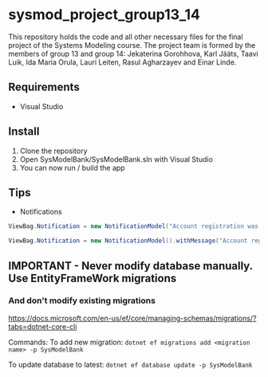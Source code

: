 # sysmod_project_group13_14

This repository holds the code and all other necessary files for the final project of the Systems Modeling course. The project team is formed by the members of group 13 and group 14: Jekaterina Gorohhova, Karl Jääts, Taavi Luik, Ida Maria Orula, Lauri Leiten, Rasul Agharzayev and Einar Linde.

## Requirements
* Visual Studio

## Install
1. Clone the repository
2. Open SysModelBank/SysModelBank.sln with Visual Studio
3. You can now run / build the app

## Tips
* Notifications
```C#
ViewBag.Notification = new NotificationModel("Account registration was successful!").asSuccess();
```
```C#
ViewBag.Notification = new NotificationModel().withMessage("Account registration was successful!").asSuccess();
```
## IMPORTANT - Never modify database manually. Use EntityFrameWork migrations 
### And don't modify existing migrations
https://docs.microsoft.com/en-us/ef/core/managing-schemas/migrations/?tabs=dotnet-core-cli

Commands: 
To add new migration: `dotnet ef migrations add <migration name> -p SysModelBank`

To update database to latest: `dotnet ef database update -p SysModelBank`
  

